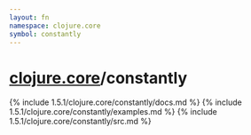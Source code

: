 ```yaml
---
layout: fn
namespace: clojure.core
symbol: constantly
---
```


# [clojure.core](../)/constantly

{% include 1.5.1/clojure.core/constantly/docs.md %}
{% include 1.5.1/clojure.core/constantly/examples.md %}
{% include 1.5.1/clojure.core/constantly/src.md %}

